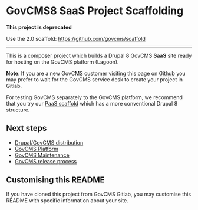 # GovCMS8 SaaS Project Scaffolding

**This project is deprecated**

Use the 2.0 scaffold: https://github.com/govcms/scaffold

---

This is a composer project which builds a Drupal 8 GovCMS **SaaS** site ready for
hosting on the GovCMS platform (Lagoon).

**Note**: If you are a new GovCMS customer visiting this page on
[Github](https://github.com/govCMS/govcms8-scaffold)
you may prefer to wait for the GovCMS service desk to create your project in Gitlab.

For testing GovCMS separately to the GovCMS platform, we recommend that you try
our [PaaS scaffold](https://github.com/govCMS/govcms8-scaffold-paas)
which has a more conventional Drupal 8 structure.

## Next steps

 * [Drupal/GovCMS distribution](https://govcms.gov.au/wiki-distro)
 * [GovCMS Platform](https://govcms.gov.au/wiki-platform)
 * [GovCMS Maintenance](https://govcms.gov.au/wiki-maintenance)
 * [GovCMS release process](https://github.com/govCMS/govcms8-scaffold-paas/wiki/Update-process)


## Customising this README

If you have cloned this project from GovCMS Gitlab, you may customise this README
with specific information about your site.
